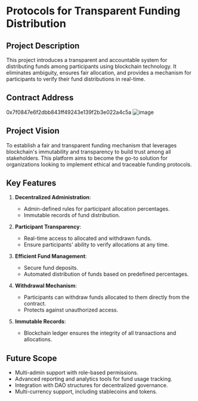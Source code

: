 # Protocols for Transparent Funding Distribution


## Project Description
This project introduces a transparent and accountable system for distributing funds among participants using blockchain technology. It eliminates ambiguity, ensures fair allocation, and provides a mechanism for participants to verify their fund distributions in real-time.


## Contract Address
0x7f0847e6f2dbb843ff49243e139f2b3e022a4c5a
![image](https://github.com/user-attachments/assets/157a9009-59a2-4793-8762-e41f538cd2b1)


## Project Vision
To establish a fair and transparent funding mechanism that leverages blockchain's immutability and transparency to build trust among all stakeholders. This platform aims to become the go-to solution for organizations looking to implement ethical and traceable funding protocols.


## Key Features
1. **Decentralized Administration**:
   - Admin-defined rules for participant allocation percentages.
   - Immutable records of fund distribution.

2. **Participant Transparency**:
   - Real-time access to allocated and withdrawn funds.
   - Ensure participants' ability to verify allocations at any time.

3. **Efficient Fund Management**:
   - Secure fund deposits.
   - Automated distribution of funds based on predefined percentages.

4. **Withdrawal Mechanism**:
   - Participants can withdraw funds allocated to them directly from the contract.
   - Protects against unauthorized access.

5. **Immutable Records**:
   - Blockchain ledger ensures the integrity of all transactions and allocations.

## Future Scope
- Multi-admin support with role-based permissions.
- Advanced reporting and analytics tools for fund usage tracking.
- Integration with DAO structures for decentralized governance.
- Multi-currency support, including stablecoins and tokens.
